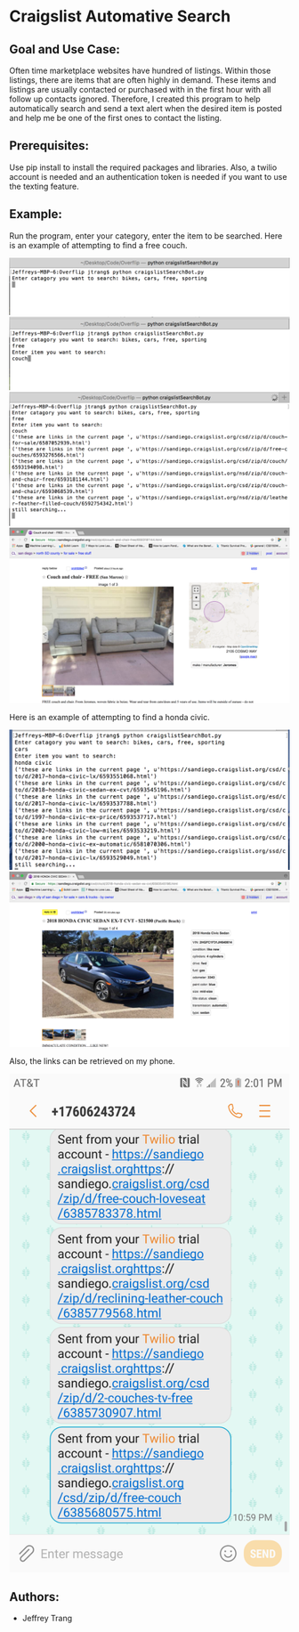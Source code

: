 # Craigslist Automative Search

## Goal and Use Case:
Often time marketplace websites have hundred of listings. Within those listings, there are items that are often highly in demand. These items and listings are usually contacted or purchased with in the first hour with all follow up contacts ignored. Therefore, I created this program to help automatically search and send a text alert when the desired item is posted and help me be one of the first ones to contact the listing.

## Prerequisites:
Use pip install to install the required packages and libraries. Also, a twilio account is needed and an authentication token is needed if you want to use the texting feature.

## Example:
Run the program, enter your category, enter the item to be searched. Here is an example of attempting to find a free couch.

![Alt text](/first.png)
![Alt text](/second.png)
![Alt text](/third.png)
![Alt text](/fourth.png)

Here is an example of attempting to find a honda civic.

![Alt text](/fifth.png)
![Alt text](/sixth.png)

Also, the links can be retrieved on my phone.

![Alt text](/seventh.png)

## Authors:
* Jeffrey Trang
